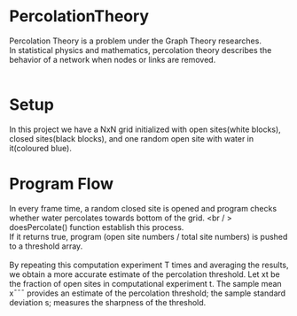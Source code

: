 # PercolationTheory
Percolation Theory is a problem under the Graph Theory researches. <br /> 
In statistical physics and mathematics, percolation theory describes the behavior of a network when nodes or links are removed.
<br /> 
<br /> 
# Setup
In this project we have a NxN grid initialized with open sites(white blocks), closed sites(black blocks), and one random open site with water in it(coloured blue).
<br />
# Program Flow 
In every frame time, a random closed site is opened and program checks whether water percolates towards bottom of the grid. <br / > 
doesPercolate() function establish this process. <br /> 
If it returns true, program (open site numbers / total site numbers) is pushed to a threshold array. 
<br /> 
<br /> 
By repeating this computation experiment T times and averaging the results, we obtain a more accurate estimate of the percolation threshold. Let xt be the fraction of open sites in computational experiment t. The sample mean x¯¯¯
provides an estimate of the percolation threshold; the sample standard deviation s; measures the sharpness of the threshold. 

